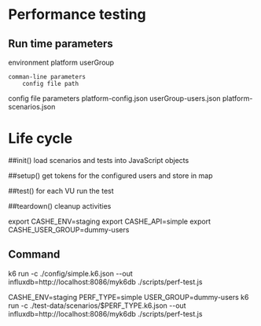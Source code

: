 
# Performance testing

## Run time parameters

environment
    platform
    userGroup 

    comman-line parameters
        config file path

config file parameters
platform-config.json
userGroup-users.json
platform-scenarios.json

# Life cycle

##init()
load scenarios and tests into JavaScript objects

##setup()
get tokens for the configured users and store in map

##test()
for each VU 
   run the test

##teardown()
  cleanup activities

export CASHE_ENV=staging
export CASHE_API=simple
export CASHE_USER_GROUP=dummy-users


## Command

k6 run -c ./config/simple.k6.json --out influxdb=http://localhost:8086/myk6db ./scripts/perf-test.js





CASHE_ENV=staging PERF_TYPE=simple USER_GROUP=dummy-users k6 run -c ./test-data/scenarios/$PERF_TYPE.k6.json --out influxdb=http://localhost:8086/myk6db ./scripts/perf-test.js







